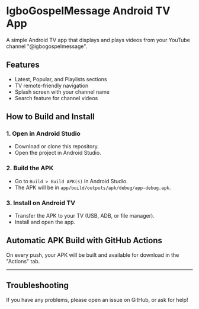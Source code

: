 # IgboGospelMessage Android TV App

A simple Android TV app that displays and plays videos from your YouTube channel "@igbogospelmessage".

## Features
- Latest, Popular, and Playlists sections
- TV remote-friendly navigation
- Splash screen with your channel name
- Search feature for channel videos

## How to Build and Install

### 1. Open in Android Studio
- Download or clone this repository.
- Open the project in Android Studio.

### 2. Build the APK
- Go to `Build > Build APK(s)` in Android Studio.
- The APK will be in `app/build/outputs/apk/debug/app-debug.apk`.

### 3. Install on Android TV
- Transfer the APK to your TV (USB, ADB, or file manager).
- Install and open the app.

## Automatic APK Build with GitHub Actions

On every push, your APK will be built and available for download in the "Actions" tab.

---

## Troubleshooting

If you have any problems, please open an issue on GitHub, or ask for help!